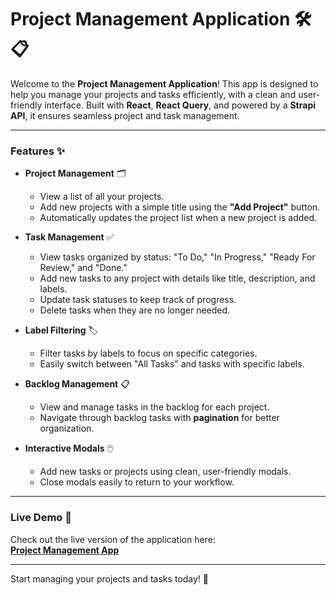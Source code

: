 # **Project Management Application** 🛠️📋

Welcome to the **Project Management Application**! This app is designed to help you manage your projects and tasks efficiently, with a clean and user-friendly interface. Built with **React**, **React Query**, and powered by a **Strapi API**, it ensures seamless project and task management.

---

### **Features** ✨

- **Project Management** 🗂️  
  - View a list of all your projects.  
  - Add new projects with a simple title using the **"Add Project"** button.  
  - Automatically updates the project list when a new project is added.

- **Task Management** ✅  
  - View tasks organized by status: "To Do," "In Progress," "Ready For Review," and "Done."  
  - Add new tasks to any project with details like title, description, and labels.  
  - Update task statuses to keep track of progress.  
  - Delete tasks when they are no longer needed.

- **Label Filtering** 🏷️  
  - Filter tasks by labels to focus on specific categories.  
  - Easily switch between "All Tasks" and tasks with specific labels.

- **Backlog Management** 📋  
  - View and manage tasks in the backlog for each project.  
  - Navigate through backlog tasks with **pagination** for better organization.

- **Interactive Modals** 🖱️  
  - Add new tasks or projects using clean, user-friendly modals.  
  - Close modals easily to return to your workflow.

---

### **Live Demo** 🚀  
Check out the live version of the application here:  
[**Project Management App**](https://pgm-4-final.netlify.app)

---

Start managing your projects and tasks today! 🚀